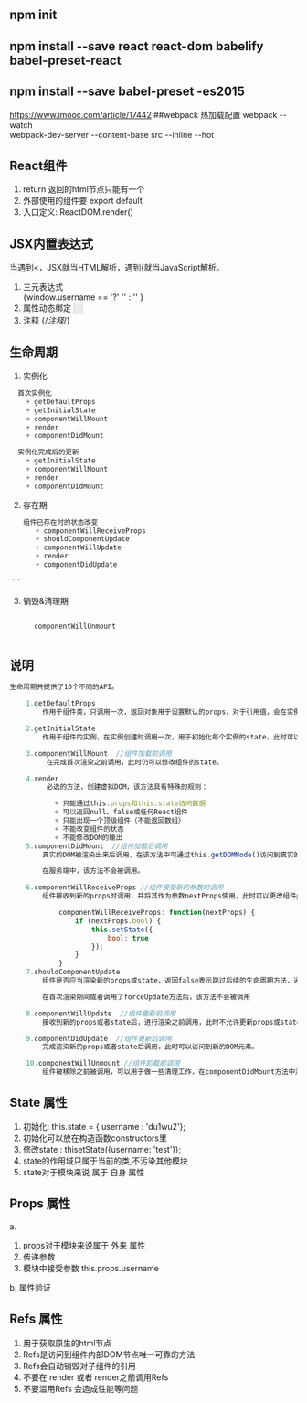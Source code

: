 ## npm init
## npm install --save react react-dom babelify babel-preset-react
## npm install --save babel-preset -es2015
https://www.imooc.com/article/17442
##webpack 热加载配置
webpack --watch  
webpack-dev-server --content-base src --inline --hot


## React组件
1. return 返回的html节点只能有一个   
2. 外部使用的组件要 export default 
3. 入口定义: ReactDOM.render()

## JSX内置表达式
当遇到<，JSX就当HTML解析，遇到{就当JavaScript解析。
1. 三元表达式  
   {window.username == '?' '' : '' }
2. 属性动态绑定
   <input type="button" value ="" disabled = {test}/>
3. 注释
   {/*注释*/}

## 生命周期
1. 实例化
  ```javascript
    首次实例化
      + getDefaultProps
      + getInitialState
      + componentWillMount
      + render
      + componentDidMount   

    实例化完成后的更新
      + getInitialState
      + componentWillMount
      + render
      + componentDidMount
   ```
2. 存在期
   ```javascript
   组件已存在时的状态改变
      + componentWillReceiveProps
      + shouldComponentUpdate
      + componentWillUpdate
      + render
      + componentDidUpdate
  ```  
 
3.  销毁&清理期  

```javascript

      componentWillUnmount
      
```
## 说明

```javascript
生命周期共提供了10个不同的API。

    1.getDefaultProps
        作用于组件类，只调用一次，返回对象用于设置默认的props，对于引用值，会在实例中共享。

    2.getInitialState
        作用于组件的实例，在实例创建时调用一次，用于初始化每个实例的state，此时可以访问this.props。

    3.componentWillMount  //组件加载前调用
         在完成首次渲染之前调用，此时仍可以修改组件的state。

    4.render
         必选的方法，创建虚拟DOM，该方法具有特殊的规则：

           + 只能通过this.props和this.state访问数据
           + 可以返回null、false或任何React组件
           + 只能出现一个顶级组件（不能返回数组）
           + 不能改变组件的状态
           + 不能修改DOM的输出
    5.componentDidMount  //组件加载后调用
        真实的DOM被渲染出来后调用，在该方法中可通过this.getDOMNode()访问到真实的DOM元素。此时已可以使用其他类库来操作这个DOM。

        在服务端中，该方法不会被调用。

    6.componentWillReceiveProps //组件接受新的参数时调用
        组件接收到新的props时调用，并将其作为参数nextProps使用，此时可以更改组件props及state。

            componentWillReceiveProps: function(nextProps) {
                if (nextProps.bool) {
                    this.setState({
                        bool: true
                    });
                }
            }
    7.shouldComponentUpdate
        组件是否应当渲染新的props或state，返回false表示跳过后续的生命周期方法，通常不需要使用以避免出现bug。在出现应用的瓶颈时，可通过该方法进行适当的优化。

        在首次渲染期间或者调用了forceUpdate方法后，该方法不会被调用

    8.componentWillUpdate  //组件更新前调用
        接收到新的props或者state后，进行渲染之前调用，此时不允许更新props或state。

    9.componentDidUpdate  //组件更新后调用
        完成渲染新的props或者state后调用，此时可以访问到新的DOM元素。

    10.componentWillUnmount //组件卸载前调用
        组件被移除之前被调用，可以用于做一些清理工作，在componentDidMount方法中添加的所有任务都需要在该方法中撤销，比如创建的定时器或添加的事件监听器。
```
## State 属性

1. 初始化: this.state = { username : 'du1wu2'};
2. 初始化可以放在构造函数constructors里
3. 修改state : thisetState({username: 'test'});
4. state的作用域只属于当前的类,不污染其他模块
5. state对于模块来说 属于 自身 属性

## Props 属性
a. 
  1. props对于模块来说属于 外来 属性
  2. 传递参数       <Body username="test">
  3. 模块中接受参数  this.props.username    
   
b. 属性验证

## Refs 属性
1. 用于获取原生的html节点    
2. Refs是访问到组件内部DOM节点唯一可靠的方法
3. Refs会自动销毁对子组件的引用
4. 不要在 render 或者 render之前调用Refs
5. 不要滥用Refs 会造成性能等问题
